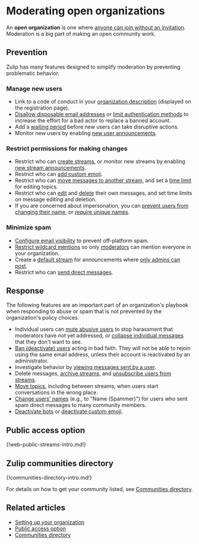 # Moderating open organizations

An **open organization** is one where
[anyone can join without an invitation](/help/restrict-account-creation#set-whether-invitations-are-required-to-join).
Moderation is a big part of making an open community work.

## Prevention

Zulip has many features designed to simplify moderation by preventing
problematic behavior.

### Manage new users

* Link to a code of conduct in your
  [organization description](/help/create-your-organization-profile)
  (displayed on the registration page).
* [Disallow disposable email
  addresses](/help/restrict-account-creation#dont-allow-disposable-domains)
  or [limit authentication
  methods](/help/configure-authentication-methods) to increase the
  effort for a bad actor to replace a banned account.
* Add a [waiting period](/help/restrict-permissions-of-new-members) before
  new users can take disruptive actions.
* Monitor new users by enabling [new user
  announcements](/help/configure-automated-notices#new-user-announcements).

### Restrict permissions for making changes

* Restrict who can [create streams](/help/configure-who-can-create-streams), or
  monitor new streams by enabling [new stream
  announcements](/help/configure-automated-notices#new-stream-announcements).
* Restrict who can [add custom emoji](/help/custom-emoji#change-who-can-add-custom-emoji).
* Restrict who can [move messages to another
  stream](/help/restrict-moving-messages#configure-who-can-move-messages-to-another-stream),
  and set a [time
  limit](/help/restrict-moving-messages#set-a-time-limit-for-editing-topics) for
  editing topics.
* Restrict who can
  [edit](/help/restrict-message-editing-and-deletion#configure-message-editing-permissions)
  and
  [delete](/help/restrict-message-editing-and-deletion#configure-message-deletion-permissions)
  their own messages, and set time limits on message editing and deletion.
* If you are concerned about impersonation, you can [prevent users from changing
  their name](/help/restrict-name-and-email-changes#restrict-name-changes), or
  [require unique
  names](/help/restrict-name-and-email-changes#require-unique-names).

### Minimize spam

* [Configure email visibility](/help/configure-email-visibility)
  to prevent off-platform spam.
* [Restrict wildcard mentions](/help/restrict-wildcard-mentions)
  so only [moderators](/help/roles-and-permissions) can mention everyone in your organization.
* Create a [default stream](/help/set-default-streams-for-new-users)
  for announcements where [only admins can
  post](/help/stream-sending-policy).
* Restrict who can [send direct messages](/help/restrict-direct-messages).

## Response

The following features are an important part of an organization's
playbook when responding to abuse or spam that is not prevented by the
organization's policy choices.

* Individual users can [mute abusive users](/help/mute-a-user) to stop
  harassment that moderators have not yet addressed, or [collapse
  individual messages](/help/collapse-a-message) that they don't want
  to see.
* [Ban (deactivate) users](/help/deactivate-or-reactivate-a-user) acting in bad
  faith. They will not be able to rejoin using the same email address, unless
  their account is reactivated by an administrator.
* Investigate behavior by [viewing messages sent by a
  user](/help/view-messages-sent-by-a-user).
* Delete messages, [archive streams](/help/archive-a-stream), and
  [unsubscribe users from streams](/help/add-or-remove-users-from-a-stream).
* [Move topics](/help/rename-a-topic), including between streams, when
  users start conversations in the wrong place.
* [Change users' names](/help/change-a-users-name) (e.g., to "Name (Spammer)")
  for users who sent spam direct messages to many community members.
* [Deactivate bots](/help/deactivate-or-reactivate-a-bot) or
  [deactivate custom emoji](/help/custom-emoji#deactivate-custom-emoji).

## Public access option

{!web-public-streams-intro.md!}

## Zulip communities directory

{!communities-directory-intro.md!}

For details on how to get your community listed, see [Communities
directory](/help/communities-directory).

## Related articles

* [Setting up your organization](/help/getting-your-organization-started-with-zulip)
* [Public access option](/help/public-access-option)
* [Communities directory](/help/communities-directory)
